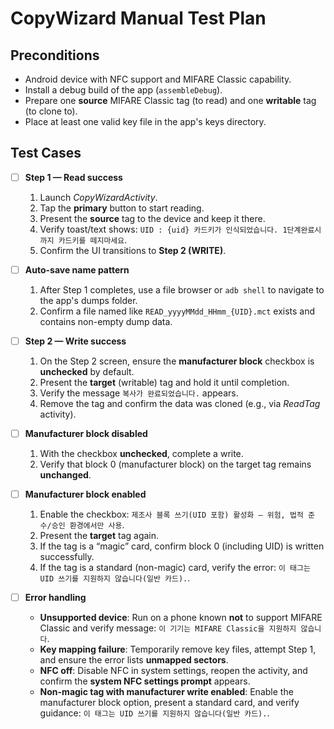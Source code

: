 # CopyWizard Manual Test Plan

## Preconditions
- Android device with NFC support and MIFARE Classic capability.
- Install a debug build of the app (`assembleDebug`).
- Prepare one **source** MIFARE Classic tag (to read) and one **writable** tag (to clone to).
- Place at least one valid key file in the app's keys directory.

## Test Cases

- [ ] **Step 1 — Read success**
  1. Launch *CopyWizardActivity*.
  2. Tap the **primary** button to start reading.
  3. Present the **source** tag to the device and keep it there.
  4. Verify toast/text shows: `UID : {uid} 카드키가 인식되었습니다. 1단계완료시까지 카드키를 떼지마세요`.
  5. Confirm the UI transitions to **Step 2 (WRITE)**.

- [ ] **Auto-save name pattern**
  1. After Step 1 completes, use a file browser or `adb shell` to navigate to the app's dumps folder.
  2. Confirm a file named like `READ_yyyyMMdd_HHmm_{UID}.mct` exists and contains non-empty dump data.

- [ ] **Step 2 — Write success**
  1. On the Step 2 screen, ensure the **manufacturer block** checkbox is **unchecked** by default.
  2. Present the **target** (writable) tag and hold it until completion.
  3. Verify the message `복사가 완료되었습니다.` appears.
  4. Remove the tag and confirm the data was cloned (e.g., via *ReadTag* activity).

- [ ] **Manufacturer block disabled**
  1. With the checkbox **unchecked**, complete a write.
  2. Verify that block 0 (manufacturer block) on the target tag remains **unchanged**.

- [ ] **Manufacturer block enabled**
  1. Enable the checkbox: `제조사 블록 쓰기(UID 포함) 활성화 — 위험, 법적 준수/승인 환경에서만 사용`.
  2. Present the **target** tag again.
  3. If the tag is a “magic” card, confirm block 0 (including UID) is written successfully.
  4. If the tag is a standard (non-magic) card, verify the error: `이 태그는 UID 쓰기를 지원하지 않습니다(일반 카드).`.

- [ ] **Error handling**
  - **Unsupported device**: Run on a phone known **not** to support MIFARE Classic and verify message: `이 기기는 MIFARE Classic을 지원하지 않습니다`.
  - **Key mapping failure**: Temporarily remove key files, attempt Step 1, and ensure the error lists **unmapped sectors**.
  - **NFC off**: Disable NFC in system settings, reopen the activity, and confirm the **system NFC settings prompt** appears.
  - **Non-magic tag with manufacturer write enabled**: Enable the manufacturer block option, present a standard card, and verify guidance: `이 태그는 UID 쓰기를 지원하지 않습니다(일반 카드).`.
